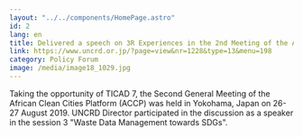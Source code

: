 ```yaml
---
layout: "../../components/HomePage.astro"
id: 2
lang: en
title: Delivered a speech on 3R Experiences in the 2nd Meeting of the ACCP
link: https://www.uncrd.or.jp/?page=view&nr=1228&type=13&menu=198
category: Policy Forum
image: /media/image18_1029.jpg
---
```


Taking the opportunity of TICAD 7, the Second General Meeting of the African Clean Cities Platform (ACCP) was held in Yokohama, Japan on 26-27 August 2019. UNCRD Director participated in the discussion as a speaker in the session 3 "Waste Data Management towards SDGs".  